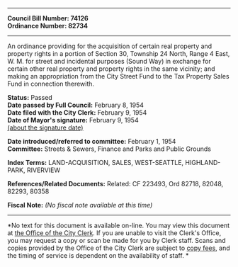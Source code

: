 * * * * *  
  
**Council Bill Number: [](#h0)[](#h2)74126**   
**Ordinance Number: 82734**  
  
* * * * *  
  
An ordinance providing for the acquisition of certain real property and property rights in a portion of Section 30, Township 24 North, Range 4 East, W. M. for street and incidental purposes (Sound Way) in exchange for certain other real property and property rights in the same vicinity; and making an appropriation from the City Street Fund to the Tax Property Sales Fund in connection therewith.  
  
**Status:** Passed   
**Date passed by Full Council:** February 8, 1954   
**Date filed with the City Clerk:** February 9, 1954   
**Date of Mayor's signature:** February 9, 1954   
[(about the signature date)](/~public/approvaldate.htm)   
  
  
**Date introduced/referred to committee:** February 1, 1954   
**Committee:** Streets & Sewers, Finance and Parks and Public Grounds   
  
**Index Terms:** LAND-ACQUISITION, SALES, WEST-SEATTLE, HIGHLAND-PARK, RIVERVIEW  
  
**References/Related Documents:** Related: CF 223493, Ord 82718, 82048, 82293, 80358  
  
**Fiscal Note:** *(No fiscal note available at this time)*  
  
* * * * *  
  
*No text for this document is available on-line. You may view this document at [the Office of the City Clerk](http://www.seattle.gov/leg/clerk/contactUs.htm). If you are unable to visit the Clerk's Office, you may request a copy or scan be made for you by Clerk staff. Scans and copies provided by the Office of the City Clerk are subject to [copy fees](http://clerk.seattle.gov/~public/clerkfees.htm), and the timing of service is dependent on the availability of staff. *  
  
  
